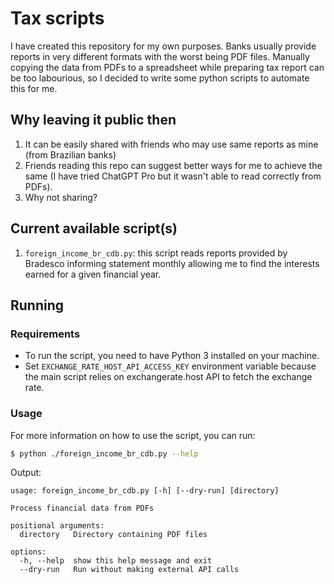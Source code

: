 # Tax scripts

I have created this repository for my own purposes. Banks usually provide reports in very different formats with the worst being PDF files.
Manually copying the data from PDFs to a spreadsheet while preparing tax report can be too labourious, so I decided to write some python scripts to automate this for me.

## Why leaving it public then

1. It can be easily shared with friends who may use same reports as mine (from Brazilian banks)
2. Friends reading this repo can suggest better ways for me to achieve the same (I have tried ChatGPT Pro but it wasn't able to read correctly from PDFs).
3. Why not sharing?

## Current available script(s)

1. `foreign_income_br_cdb.py`: this script reads reports provided by Bradesco informing statement monthly allowing me to find the interests earned for a given financial year.

## Running

### Requirements

- To run the script, you need to have Python 3 installed on your machine.
- Set `EXCHANGE_RATE_HOST_API_ACCESS_KEY` environment variable because the main script relies on exchangerate.host API to fetch the exchange rate.

### Usage

For more information on how to use the script, you can run:

```bash
$ python ./foreign_income_br_cdb.py --help
```

Output:
```
usage: foreign_income_br_cdb.py [-h] [--dry-run] [directory]

Process financial data from PDFs

positional arguments:
  directory   Directory containing PDF files

options:
  -h, --help  show this help message and exit
  --dry-run   Run without making external API calls
```
